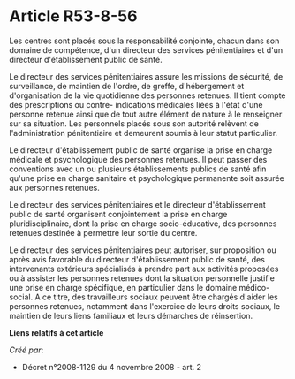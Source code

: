 # Article R53-8-56

Les centres sont placés sous la responsabilité conjointe, chacun dans son domaine de compétence, d'un directeur des services
pénitentiaires et d'un directeur d'établissement public de santé. 

Le directeur des services pénitentiaires assure les missions de sécurité, de surveillance, de maintien de l'ordre, de greffe,
d'hébergement et d'organisation de la vie quotidienne des personnes retenues. Il tient compte des prescriptions ou contre-
indications médicales liées à l'état d'une personne retenue ainsi que de tout autre élément de nature à le renseigner sur sa
situation. Les personnels placés sous son autorité relèvent de l'administration pénitentiaire et demeurent soumis à leur
statut particulier. 

Le directeur d'établissement public de santé organise la prise en charge médicale et psychologique des personnes retenues. Il
peut passer des conventions avec un ou plusieurs établissements publics de santé afin qu'une prise en charge sanitaire et
psychologique permanente soit assurée aux personnes retenues. 

Le directeur des services pénitentiaires et le directeur d'établissement public de santé organisent conjointement la prise en
charge pluridisciplinaire, dont la prise en charge socio-éducative, des personnes retenues destinée à permettre leur sortie
du centre. 

Le directeur des services pénitentiaires peut autoriser, sur proposition ou après avis favorable du directeur d'établissement
public de santé, des intervenants extérieurs spécialisés à prendre part aux activités proposées ou à assister les personnes
retenues dont la situation personnelle justifie une prise en charge spécifique, en particulier dans le domaine médico-social.
A ce titre, des travailleurs sociaux peuvent être chargés d'aider les personnes retenues, notamment dans l'exercice de leurs
droits sociaux, le maintien de leurs liens familiaux et leurs démarches de réinsertion.

**Liens relatifs à cet article**

_Créé par_:

  - Décret n°2008-1129 du 4 novembre 2008 - art. 2
